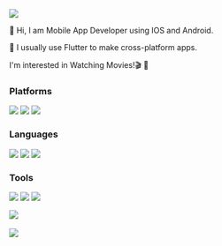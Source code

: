 <img src="https://img.shields.io/badge/developerha0013@gmail.com-EA4335?style=flat-square&logo=Gmail&logoColor=white"/>

👋 Hi, I am Mobile App Developer using IOS and Android.

🚀 I usually use Flutter to make cross-platform apps.

I'm interested in Watching Movies!🎬 🍿

### Platforms

<img src="https://img.shields.io/badge/Android-3DDC84?style=flat-square&logo=Android&logoColor=white"/> <img src="https://img.shields.io/badge/iOS-000000?style=flat-square&logo=Apple&logoColor=white"/> <img src="https://img.shields.io/badge/Flutter-02569B?style=flat-square&logo=Flutter&logoColor=white"/>

### Languages

<img src="https://img.shields.io/badge/Dart-0175C2?style=flat-square&logo=Dart&logoColor=white"/> <img src="https://img.shields.io/badge/Python-3776AB?style=flat-square&logo=Python&logoColor=white"/> <img src="https://img.shields.io/badge/C-A8B9CC?style=flat-square&logo=C&logoColor=white"/>

### Tools

<img src="https://img.shields.io/badge/Android_Studio-3DDC84?style=flat-square&logo=androidstudio&logoColor=white"/> <img src="https://img.shields.io/badge/Git-F05032?style=flat-square&logo=Git&logoColor=white"/> <img src="https://img.shields.io/badge/Rasa-5A17EE?style=flat-square&logo=Rasa&logoColor=white"/>


<img src="https://github-readme-stats.vercel.app/api/top-langs/?username=DutchVandaline&layout=compact"><br><br>
<img src="https://github-readme-stats.vercel.app/api?username=DutchVandaline&show_icons=true">



<!---
DutchVandaline/DutchVandaline is a ✨ special ✨ repository because its `README.md` (this file) appears on your GitHub profile.
You can click the Preview link to take a look at your changes.
--->
